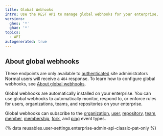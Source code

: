 ```yaml
---
title: Global Webhooks
intro: Use the REST API to manage global webhooks for your enterprise.
versions:
  ghes: '*'
  ghae: '*'
topics:
  - API
autogenerated: true
---
```


## About global webhooks

These endpoints are only available to [authenticated](/rest/overview/resources-in-the-rest-api#authentication) site administrators Normal users will receive a `404` response. To learn how to configure global webhooks, see [About global webhooks](/admin/monitoring-activity-in-your-enterprise/exploring-user-activity/managing-global-webhooks).

Global webhooks are automatically installed on your enterprise. You can use global webhooks to automatically monitor, respond to, or enforce rules for users, organizations, teams, and repositories on your enterprise.

Global webhooks can subscribe to the [organization](/webhooks-and-events/webhooks/webhook-events-and-payloads#organization), [user](/webhooks-and-events/webhooks/webhook-events-and-payloads#user), [repository](/webhooks-and-events/webhooks/webhook-events-and-payloads#repository), [team](/webhooks-and-events/webhooks/webhook-events-and-payloads#team), [member](/webhooks-and-events/webhooks/webhook-events-and-payloads#member), [membership](/webhooks-and-events/webhooks/webhook-events-and-payloads#membership), [fork](/webhooks-and-events/webhooks/webhook-events-and-payloads#fork), and [ping](/webhooks-and-events/webhooks/about-webhooks#ping-event) event types.

{% data reusables.user-settings.enterprise-admin-api-classic-pat-only %}


<!-- Content after this section is automatically generated -->
